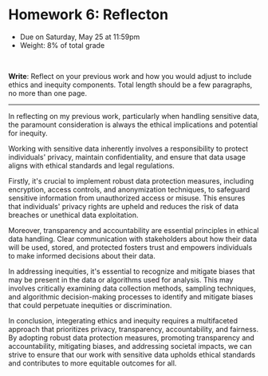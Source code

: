 # Homework 6: Reflecton

- Due on Saturday, May 25 at 11:59pm
- Weight: 8% of total grade

<br>

**Write**: Reflect on your previous work and how you would adjust to include ethics and inequity components. Total length should be a few paragraphs, no more than one page.

********************************************************************************************************************
In reflecting on my previous work, particularly when handling sensitive data, the paramount consideration is always the ethical implications and potential for inequity.

Working with sensitive data inherently involves a responsibility to protect individuals' privacy, maintain confidentiality, and ensure that data usage aligns with ethical standards and legal regulations.

Firstly, it's crucial to implement robust data protection measures, including encryption, access controls, and anonymization techniques, to safeguard sensitive information from unauthorized access or misuse. This ensures that individuals' privacy rights are upheld and reduces the risk of data breaches or unethical data exploitation.

Moreover, transparency and accountability are essential principles in ethical data handling. Clear communication with stakeholders about how their data will be used, stored, and protected fosters trust and empowers individuals to make informed decisions about their data.

In addressing inequities, it's essential to recognize and mitigate biases that may be present in the data or algorithms used for analysis. This may involves critically examining data collection methods, sampling techniques, and algorithmic decision-making processes to identify and mitigate biases that could perpetuate inequities or discrimination.

In conclusion, integerating ethics and inequity requires a multifaceted approach that prioritizes privacy, transparency, accountability, and fairness. By adopting robust data protection measures, promoting transparency and accountability, mitigating biases, and addressing societal impacts, we can strive to ensure that our work with sensitive data upholds ethical standards and contributes to more equitable outcomes for all.
